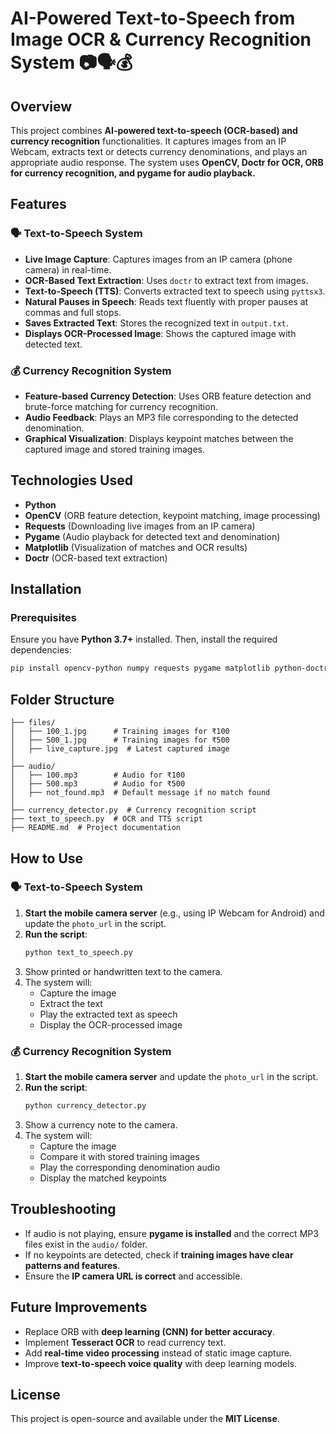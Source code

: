 # AI-Powered Text-to-Speech from Image OCR & Currency Recognition System 📷🗣️💰

## Overview

This project combines **AI-powered text-to-speech (OCR-based) and currency recognition** functionalities. It captures images from an IP Webcam, extracts text or detects currency denominations, and plays an appropriate audio response. The system uses **OpenCV, Doctr for OCR, ORB for currency recognition, and pygame for audio playback.**

## Features

### 🗣️ **Text-to-Speech System**

- **Live Image Capture**: Captures images from an IP camera (phone camera) in real-time.
- **OCR-Based Text Extraction**: Uses `doctr` to extract text from images.
- **Text-to-Speech (TTS)**: Converts extracted text to speech using `pyttsx3`.
- **Natural Pauses in Speech**: Reads text fluently with proper pauses at commas and full stops.
- **Saves Extracted Text**: Stores the recognized text in `output.txt`.
- **Displays OCR-Processed Image**: Shows the captured image with detected text.

### 💰 **Currency Recognition System**

- **Feature-based Currency Detection**: Uses ORB feature detection and brute-force matching for currency recognition.
- **Audio Feedback**: Plays an MP3 file corresponding to the detected denomination.
- **Graphical Visualization**: Displays keypoint matches between the captured image and stored training images.

## Technologies Used

- **Python**
- **OpenCV** (ORB feature detection, keypoint matching, image processing)
- **Requests** (Downloading live images from an IP camera)
- **Pygame** (Audio playback for detected text and denomination)
- **Matplotlib** (Visualization of matches and OCR results)
- **Doctr** (OCR-based text extraction)

## Installation

### **Prerequisites**

Ensure you have **Python 3.7+** installed. Then, install the required dependencies:

```sh
pip install opencv-python numpy requests pygame matplotlib python-doctr torch torchvision torchaudio tensorflow
```

## Folder Structure

```
├── files/
│   ├── 100_1.jpg      # Training images for ₹100
│   ├── 500_1.jpg      # Training images for ₹500
│   ├── live_capture.jpg  # Latest captured image
│
├── audio/
│   ├── 100.mp3        # Audio for ₹100
│   ├── 500.mp3        # Audio for ₹500
│   ├── not_found.mp3  # Default message if no match found
│
├── currency_detector.py  # Currency recognition script
├── text_to_speech.py  # OCR and TTS script
├── README.md  # Project documentation
```

## How to Use

### 🗣️ **Text-to-Speech System**

1. **Start the mobile camera server** (e.g., using IP Webcam for Android) and update the `photo_url` in the script.
2. **Run the script**:
   ```sh
   python text_to_speech.py
   ```
3. Show printed or handwritten text to the camera.
4. The system will:
   - Capture the image
   - Extract the text
   - Play the extracted text as speech
   - Display the OCR-processed image

### 💰 **Currency Recognition System**

1. **Start the mobile camera server** and update the `photo_url` in the script.
2. **Run the script**:
   ```sh
   python currency_detector.py
   ```
3. Show a currency note to the camera.
4. The system will:
   - Capture the image
   - Compare it with stored training images
   - Play the corresponding denomination audio
   - Display the matched keypoints

## Troubleshooting

- If audio is not playing, ensure **pygame is installed** and the correct MP3 files exist in the `audio/` folder.
- If no keypoints are detected, check if **training images have clear patterns and features**.
- Ensure the **IP camera URL is correct** and accessible.

## Future Improvements

- Replace ORB with **deep learning (CNN) for better accuracy**.
- Implement **Tesseract OCR** to read currency text.
- Add **real-time video processing** instead of static image capture.
- Improve **text-to-speech voice quality** with deep learning models.

## License

This project is open-source and available under the **MIT License**.
